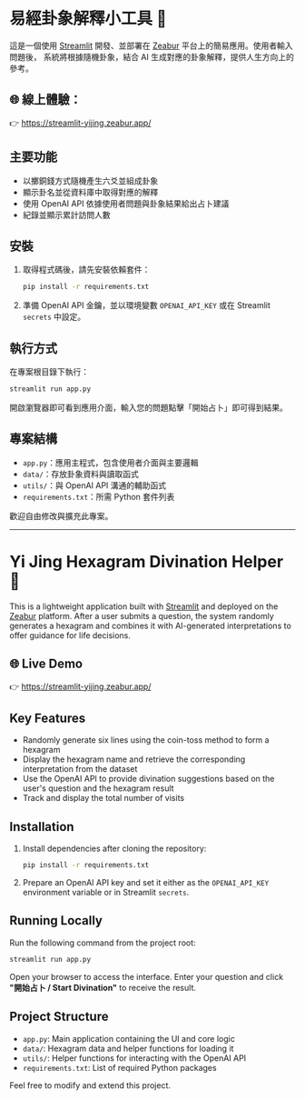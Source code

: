 # 易經卦象解釋小工具 🧧

這是一個使用 [Streamlit](https://streamlit.io/) 開發、並部署在 [Zeabur](https://zeabur.com/) 平台上的簡易應用。使用者輸入問題後，
系統將根據隨機卦象，結合 AI 生成對應的卦象解釋，提供人生方向上的參考。

## 🌐 線上體驗：
👉 https://streamlit-yijing.zeabur.app/

## 主要功能

- 以擲銅錢方式隨機產生六爻並組成卦象
- 顯示卦名並從資料庫中取得對應的解釋
- 使用 OpenAI API 依據使用者問題與卦象結果給出占卜建議
- 紀錄並顯示累計訪問人數

## 安裝

1. 取得程式碼後，請先安裝依賴套件：

   ```bash
   pip install -r requirements.txt
   ```

2. 準備 OpenAI API 金鑰，並以環境變數 `OPENAI_API_KEY` 或在 Streamlit `secrets` 中設定。

## 執行方式

在專案根目錄下執行：

```bash
streamlit run app.py
```

開啟瀏覽器即可看到應用介面，輸入您的問題點擊「開始占卜」即可得到結果。

## 專案結構

- `app.py`：應用主程式，包含使用者介面與主要邏輯
- `data/`：存放卦象資料與讀取函式
- `utils/`：與 OpenAI API 溝通的輔助函式
- `requirements.txt`：所需 Python 套件列表

歡迎自由修改與擴充此專案。

---

# Yi Jing Hexagram Divination Helper 🧧

This is a lightweight application built with [Streamlit](https://streamlit.io/) and deployed on the [Zeabur](https://zeabur.com/) platform. After a user submits a question, the system randomly generates a hexagram and combines it with AI-generated interpretations to offer guidance for life decisions.

## 🌐 Live Demo
👉 https://streamlit-yijing.zeabur.app/

## Key Features

- Randomly generate six lines using the coin-toss method to form a hexagram
- Display the hexagram name and retrieve the corresponding interpretation from the dataset
- Use the OpenAI API to provide divination suggestions based on the user's question and the hexagram result
- Track and display the total number of visits

## Installation

1. Install dependencies after cloning the repository:

   ```bash
   pip install -r requirements.txt
   ```

2. Prepare an OpenAI API key and set it either as the `OPENAI_API_KEY` environment variable or in Streamlit `secrets`.

## Running Locally

Run the following command from the project root:

```bash
streamlit run app.py
```

Open your browser to access the interface. Enter your question and click **"開始占卜 / Start Divination"** to receive the result.

## Project Structure

- `app.py`: Main application containing the UI and core logic
- `data/`: Hexagram data and helper functions for loading it
- `utils/`: Helper functions for interacting with the OpenAI API
- `requirements.txt`: List of required Python packages

Feel free to modify and extend this project.
